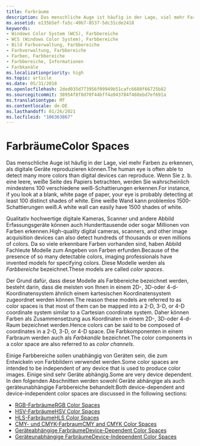 ```yaml
---
title: Farbräume
description: Das menschliche Auge ist häufig in der Lage, viel mehr Farben zu erkennen, als digitale Geräte reproduzieren können.
ms.assetid: e135b5ef-fa5c-49b7-8537-5dc31cde2418
keywords:
- Windows Color System (WCS), Farbbereiche
- WCS (Windows Color System), Farbbereiche
- Bild Farbverwaltung, Farbbereiche
- Farbverwaltung, Farbbereiche
- Farben, Farbbereiche
- Farbbereiche, Informationen
- Farbkanäle
ms.localizationpriority: high
ms.topic: article
ms.date: 05/31/2018
ms.openlocfilehash: 2ded035d773956f09949b51cafc6680f66725b82
ms.sourcegitcommit: 38954f8f0d70f44bff4a943784f468ebd7ef691a
ms.translationtype: MT
ms.contentlocale: de-DE
ms.lasthandoff: 01/26/2021
ms.locfileid: "106363867"
---
```

# <a name="color-spaces"></a><span data-ttu-id="4bfc9-110">Farbräume</span><span class="sxs-lookup"><span data-stu-id="4bfc9-110">Color Spaces</span></span>

<span data-ttu-id="4bfc9-111">Das menschliche Auge ist häufig in der Lage, viel mehr Farben zu erkennen, als digitale Geräte reproduzieren können.</span><span class="sxs-lookup"><span data-stu-id="4bfc9-111">The human eye is often able to detect many more colors than digital devices can reproduce.</span></span> <span data-ttu-id="4bfc9-112">Wenn Sie z. b. eine leere, weiße Seite des Papiers betrachten, werden Sie wahrscheinlich mindestens 100 verschiedene weiß-Schattierungen erkennen.</span><span class="sxs-lookup"><span data-stu-id="4bfc9-112">For instance, if you look at a blank, white page of paper, your eye is probably detecting at least 100 distinct shades of white.</span></span> <span data-ttu-id="4bfc9-113">Eine weiße Wand kann problemlos 1500-Schattierungen weiß.</span><span class="sxs-lookup"><span data-stu-id="4bfc9-113">A white wall can easily have 1500 shades of white.</span></span>

<span data-ttu-id="4bfc9-114">Qualitativ hochwertige digitale Kameras, Scanner und andere Abbild Erfassungsgeräte können auch Hunderttausende oder sogar Millionen von Farben erkennen.</span><span class="sxs-lookup"><span data-stu-id="4bfc9-114">High-quality digital cameras, scanners, and other image acquisition devices can also detect hundreds of thousands or even millions of colors.</span></span> <span data-ttu-id="4bfc9-115">Da so viele erkennbare Farben vorhanden sind, haben Abbild Fachleute Modelle zum Angeben von Farben erfunden.</span><span class="sxs-lookup"><span data-stu-id="4bfc9-115">Because of the presence of so many detectable colors, imaging professionals have invented models for specifying colors.</span></span> <span data-ttu-id="4bfc9-116">Diese Modelle werden als *Farbbereiche* bezeichnet.</span><span class="sxs-lookup"><span data-stu-id="4bfc9-116">These models are called *color spaces*.</span></span>

<span data-ttu-id="4bfc9-117">Der Grund dafür, dass diese Modelle als Farbbereiche bezeichnet werden, besteht darin, dass die meisten von Ihnen in einem 2D-, 3D-oder 4-d-Koordinatensystem ähnlich einem kartesischen Koordinatensystem zugeordnet werden können.</span><span class="sxs-lookup"><span data-stu-id="4bfc9-117">The reason these models are referred to as color spaces is that most of them can be mapped into a 2-D, 3-D, or 4-D coordinate system similar to a Cartesian coordinate system.</span></span> <span data-ttu-id="4bfc9-118">Daher können Farben als Zusammensetzung aus Koordinaten in einem 2D-, 3D-oder 4-d-Raum bezeichnet werden.</span><span class="sxs-lookup"><span data-stu-id="4bfc9-118">Hence colors can be said to be composed of coordinates in a 2-D, 3-D, or 4-D space.</span></span> <span data-ttu-id="4bfc9-119">Die Farbkomponenten in einem Farbraum werden auch als *Farbkanäle* bezeichnet.</span><span class="sxs-lookup"><span data-stu-id="4bfc9-119">The color components in a color space are also referred to as *color channels*.</span></span>

<span data-ttu-id="4bfc9-120">Einige Farbbereiche sollen unabhängig von Geräten sein, die zum Entwickeln von Farbbildern verwendet werden.</span><span class="sxs-lookup"><span data-stu-id="4bfc9-120">Some color spaces are intended to be independent of any device that is used to produce color images.</span></span> <span data-ttu-id="4bfc9-121">Einige sind sehr Geräte abhängig.</span><span class="sxs-lookup"><span data-stu-id="4bfc9-121">Some are very device dependent.</span></span> <span data-ttu-id="4bfc9-122">In den folgenden Abschnitten werden sowohl Geräte abhängige als auch geräteunabhängige Farbbereiche behandelt:</span><span class="sxs-lookup"><span data-stu-id="4bfc9-122">Both device-dependent and device-independent color spaces are discussed in the following sections:</span></span>

-   [<span data-ttu-id="4bfc9-123">RGB-Farbräume</span><span class="sxs-lookup"><span data-stu-id="4bfc9-123">RGB Color Spaces</span></span>](rgb-color-spaces.md)
-   [<span data-ttu-id="4bfc9-124">HSV-Farbräume</span><span class="sxs-lookup"><span data-stu-id="4bfc9-124">HSV Color Spaces</span></span>](hsv-color-spaces.md)
-   [<span data-ttu-id="4bfc9-125">HLS-Farbräume</span><span class="sxs-lookup"><span data-stu-id="4bfc9-125">HLS Color Spaces</span></span>](hls-color-spaces.md)
-   [<span data-ttu-id="4bfc9-126">CMY- und CMYK-Farbraum</span><span class="sxs-lookup"><span data-stu-id="4bfc9-126">CMY and CMYK Color Spaces</span></span>](cmy-and-cmyk-color-spaces.md)
-   [<span data-ttu-id="4bfc9-127">Geräteabhängige Farbräume</span><span class="sxs-lookup"><span data-stu-id="4bfc9-127">Device-Dependent Color Spaces</span></span>](device-dependent-color-spaces.md)
-   [<span data-ttu-id="4bfc9-128">Geräteunabhängige Farbräume</span><span class="sxs-lookup"><span data-stu-id="4bfc9-128">Device-Independent Color Spaces</span></span>](device-independent-color-spaces.md)

 

 




